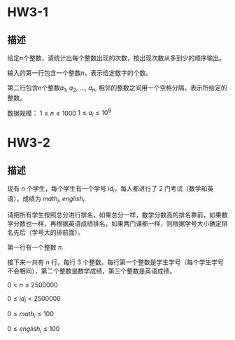 # HW3-1
## 描述
给定$n$个整数，请统计出每个整数出现的次数，按出现次数从多到少的顺序输出。

输入的第一行包含一个整数$n$，表示给定数字的个数。

第二行包含n个整数$a_1$, $a_2$, ..., $a_n$, 相邻的整数之间用一个空格分隔，表示所给定的整数。

数据规模：
$1 \leq n \leq 1000$
$1 \leq a_i \leq 10^9$



# HW3-2

## 描述

现有 $n$ 个学生，每个学生有一个学号 $id_i$，每人都进行了 $2$ 门考试（数学和英语），成绩为 $math_i$, $english_i$.

请把所有学生按照总分进行排名，如果总分一样，数学分数高的排名靠前，如果数学分数也一样，再根据英语成绩排名，如果两门课都一样，则根据学号大小确定排名先后（学号大的排前面）。

第一行有一个整数 $n$.

接下来一共有 $n$ 行，每行 $3$ 个整数。每行第一个整数是学生学号（每个学生学号不会相同），第二个整数是数学成绩，第三个整数是英语成绩。

$0<n\leq 2500000$

$0\leq id_i<2500000$

$0\leq math_i \leq 100$

$0\leq english_i \leq 100$